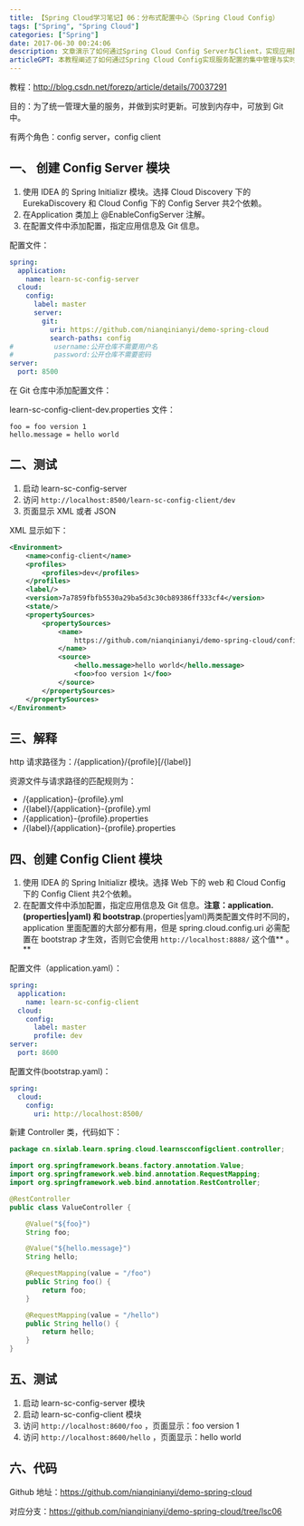 ```yaml
---
title: 【Spring Cloud学习笔记】06：分布式配置中心（Spring Cloud Config）
tags: ["Spring", "Spring Cloud"]
categories: ["Spring"]
date: 2017-06-30 00:24:06
description: 文章演示了如何通过Spring Cloud Config Server与Client，实现应用配置在Git仓库中的集中管理与动态获取。
articleGPT: 本教程阐述了如何通过Spring Cloud Config实现服务配置的集中管理与实时更新，即由Config Server从Git仓库统一拉取配置，并由Config Client端动态获取使用。
---
```


教程：<http://blog.csdn.net/forezp/article/details/70037291>

目的：为了统一管理大量的服务，并做到实时更新。可放到内存中，可放到 Git 中。  
  
有两个角色：config server，config client

## 一、 创建 Config Server 模块

  1. 使用 IDEA 的 Spring Initializr 模块。选择 Cloud Discovery 下的 EurekaDiscovery 和 Cloud Config 下的 Config Server 共2个依赖。
  2. 在Application 类加上 @EnableConfigServer 注解。
  3. 在配置文件中添加配置，指定应用信息及 Git 信息。

配置文件：

```yaml
spring:
  application:
    name: learn-sc-config-server
  cloud:
    config:
      label: master
      server:
        git:
          uri: https://github.com/nianqinianyi/demo-spring-cloud
          search-paths: config
#          username:公开仓库不需要用户名
#          password:公开仓库不需要密码
server:
  port: 8500
```

在 Git 仓库中添加配置文件：

learn-sc-config-client-dev.properties 文件：

```properties
foo = foo version 1
hello.message = hello world
```

## 二、测试

  1. 启动 learn-sc-config-server
  2. 访问 `http://localhost:8500/learn-sc-config-client/dev`
  3. 页面显示 XML 或者 JSON

XML 显示如下：

```XML
<Environment>
    <name>config-client</name>
    <profiles>
        <profiles>dev</profiles>
    </profiles>
    <label/>
    <version>7a7859fbfb5530a29ba5d3c30cb89386ff333cf4</version>
    <state/>
    <propertySources>
        <propertySources>
            <name>
                https://github.com/nianqinianyi/demo-spring-cloud/config/config-client-dev.properties
            </name>
            <source>
                <hello.message>hello world</hello.message>
                <foo>foo version 1</foo>
            </source>
        </propertySources>
    </propertySources>
</Environment>
```

## 三、解释

http 请求路径为：/{application}/{profile}[/{label}]

资源文件与请求路径的匹配规则为：

  * /{application}-{profile}.yml
  * /{label}/{application}-{profile}.yml
  * /{application}-{profile}.properties
  * /{label}/{application}-{profile}.properties

## 四、创建 Config Client 模块

  1. 使用 IDEA 的 Spring Initializr 模块。选择 Web 下的 web 和 Cloud Config 下的 Config Client 共2个依赖。
  2. 在配置文件中添加配置，指定应用信息及 Git 信息。**注意：application.(properties|yaml) 和 bootstrap**.(properties|yaml)两类配置文件时不同的，application 里面配置的大部分都有用，但是 spring.cloud.config.uri 必需配置在 bootstrap 才生效，否则它会使用 `http://localhost:8888/` 这个值**  。**

配置文件（application.yaml）：

```yaml
spring:
  application:
    name: learn-sc-config-client
  cloud:
    config:
      label: master
      profile: dev
server:
  port: 8600
```

配置文件(bootstrap.yaml)：

```yaml
spring:
  cloud:
    config:
      uri: http://localhost:8500/
```

新建 Controller 类，代码如下：

```Java
package cn.sixlab.learn.spring.cloud.learnscconfigclient.controller;

import org.springframework.beans.factory.annotation.Value;
import org.springframework.web.bind.annotation.RequestMapping;
import org.springframework.web.bind.annotation.RestController;

@RestController
public class ValueController {

    @Value("${foo}")
    String foo;

    @Value("${hello.message}")
    String hello;

    @RequestMapping(value = "/foo")
    public String foo() {
        return foo;
    }

    @RequestMapping(value = "/hello")
    public String hello() {
        return hello;
    }
}
```

## 五、测试

  1. 启动 learn-sc-config-server 模块
  2. 启动 learn-sc-config-client 模块
  3. 访问 `http://localhost:8600/foo` ，页面显示：foo version 1
  4. 访问 `http://localhost:8600/hello` ，页面显示：hello world

## 六、代码

Github 地址：<https://github.com/nianqinianyi/demo-spring-cloud>

对应分支：<https://github.com/nianqinianyi/demo-spring-cloud/tree/lsc06>
